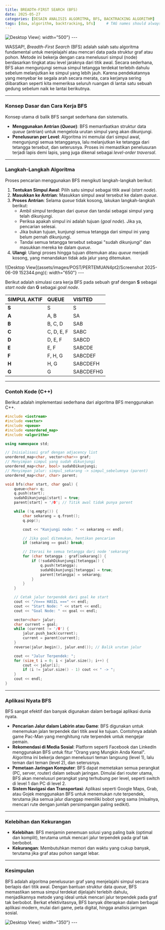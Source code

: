 ```yaml
---
title: BREADTH-FIRST SEARCH (BFS)
date: 2025-05-27
categories: [DESAIN ANALISIS ALGORITMA, BFS, BACKTRACKING ALGORITHM]
tags: [daa, algorithm, backtracking, bfs]     # TAG names should always be lowercase
---
```


![Desktop View](https://i.ytimg.com/vi/oDqjPvD54Ss/maxresdefault.jpg){: width="500"}
_---_

WASSAP!, *Breadth-First Search* (BFS) adalah salah satu algoritma fundamental untuk menjelajahi atau mencari data pada struktur graf atau pohon. Metode ini bekerja dengan cara menelusuri simpul (node) berdasarkan tingkat atau level jaraknya dari titik awal. Secara sederhana, BFS akan mengunjungi semua simpul tetangga terdekat terlebih dahulu sebelum melanjutkan ke simpul yang lebih jauh. Karena pendekatannya yang menyebar ke segala arah secara merata, cara kerjanya sering diibaratkan seperti kita memeriksa seluruh ruangan di lantai satu sebuah gedung sebelum naik ke lantai berikutnya.

***

### Konsep Dasar dan Cara Kerja BFS

Konsep utama di balik BFS sangat sederhana dan sistematis.

* **Menggunakan Antrian (*Queue*)**: BFS memanfaatkan struktur data *queue* (antrian) untuk mengelola urutan simpul yang akan dikunjungi.
* **Penelusuran per Level**: Algoritma ini memulai dari simpul awal, mengunjungi semua tetangganya, lalu melanjutkan ke tetangga dari tetangga tersebut, dan seterusnya. Proses ini memastikan penelusuran terjadi lapis demi lapis, yang juga dikenal sebagai *level-order traversal*.

***

### Langkah-Langkah Algoritma

Proses pencarian menggunakan BFS mengikuti langkah-langkah berikut:
1.  **Tentukan Simpul Awal**: Pilih satu simpul sebagai titik awal (*start node*).
2.  **Masukkan ke Antrian**: Masukkan simpul awal tersebut ke dalam *queue*.
3.  **Proses Antrian**: Selama *queue* tidak kosong, lakukan langkah-langkah berikut:
    * Ambil simpul terdepan dari *queue* dan tandai sebagai simpul yang telah dikunjungi.
    * Periksa apakah simpul ini adalah tujuan (*goal node*). Jika ya, pencarian selesai.
    * Jika bukan tujuan, kunjungi semua tetangga dari simpul ini yang belum pernah dikunjungi.
    * Tandai semua tetangga tersebut sebagai "sudah dikunjungi" dan masukkan mereka ke dalam *queue*.
4.  **Ulangi**: Ulangi proses hingga tujuan ditemukan atau *queue* menjadi kosong, yang menandakan tidak ada jalur yang ditemukan.


![Desktop View](assets/images/POST/PERTEMUAN4pt2/Screenshot 2025-06-09 152344.png){: width="650"}
_---_


Berikut adalah simulasi cara kerja BFS pada sebuah graf dengan **S** sebagai *start node* dan **G** sebagai *goal node*.

| SIMPUL AKTIF | QUEUE | VISITED |
| :--- | :--- | :--- |
| **S** | S | S |
| **A** | A, B | SA |
| **B** | B, C, D | SAB |
| **C** | C, D, E, F | SABC |
| **D** | D, E, F | SABCD |
| **E** | E, F | SABCDE |
| **F** | F, H, G | SABCDEF |
| **H** | H, G | SABCDEFH |
| **G** | G | SABCDEFHG |

***

### Contoh Kode (C++)

Berikut adalah implementasi sederhana dari algoritma BFS menggunakan C++.

```cpp
#include <iostream>
#include <vector>
#include <queue>
#include <unordered_map>
#include <algorithm>

using namespace std;

// Inisialisasi graf dengan adjacency list
unordered_map<char, vector<char>> graf;
// Menyimpan simpul yang sudah dikunjungi
unordered_map<char, bool> sudahDikunjungi;
// Menyimpan jalur: simpul_sekarang -> simpul_sebelumnya (parent)
unordered_map<char, char> parent;

void bfs(char start, char goal) {
    queue<char> q;
    q.push(start);
    sudahDikunjungi[start] = true;
    parent[start] = '/0'; // Titik awal tidak punya parent

    while (!q.empty()) {
        char sekarang = q.front();
        q.pop();

        cout << "Kunjungi node: " << sekarang << endl;

        // Jika goal ditemukan, hentikan pencarian
        if (sekarang == goal) break;

        // Iterasi ke semua tetangga dari node 'sekarang'
        for (char tetangga : graf[sekarang]) {
            if (!sudahDikunjungi[tetangga]) {
                q.push(tetangga);
                sudahDikunjungi[tetangga] = true;
                parent[tetangga] = sekarang;
            }
        }
    }

    // Cetak jalur terpendek dari goal ke start
    cout << "/n=== HASIL ===" << endl;
    cout << "Start Node: " << start << endl;
    cout << "Goal Node: " << goal << endl;

    vector<char> jalur;
    char current = goal;
    while (current != '/0') {
        jalur.push_back(current);
        current = parent[current];
    }
    reverse(jalur.begin(), jalur.end()); // Balik urutan jalur

    cout << "Jalur Terpendek: ";
    for (size_t i = 0; i < jalur.size(); i++) {
        cout << jalur[i];
        if (i != jalur.size() - 1) cout << " -> ";
    }
    cout << endl;
}
```

***

### Aplikasi Nyata BFS

BFS sangat efektif dan banyak digunakan dalam berbagai aplikasi dunia nyata.

* **Pencarian Jalur dalam Labirin atau Game**: BFS digunakan untuk menemukan jalan terpendek dari titik awal ke tujuan. Contohnya adalah game Pac-Man yang menghitung rute terpendek untuk mengejar pemain.
* **Rekomendasi di Media Sosial**: Platform seperti Facebook dan LinkedIn menggunakan BFS untuk fitur "Orang yang Mungkin Anda Kenal". Algoritma ini bekerja dengan menelusuri teman langsung (level 1), lalu teman dari teman (level 2), dan seterusnya.
* **Pemetaan Jaringan Komputer**: BFS dapat memetakan semua perangkat (PC, server, router) dalam sebuah jaringan. Dimulai dari router utama, BFS akan menelusuri perangkat yang terhubung per level, seperti switch di level 1 dan PC di level 2.
* **Sistem Navigasi dan Transportasi**: Aplikasi seperti Google Maps, Grab, atau Gojek menggunakan BFS untuk menemukan rute terpendek, terutama jika semua jalur dianggap memiliki bobot yang sama (misalnya, mencari rute dengan jumlah persimpangan paling sedikit).

***

### Kelebihan dan Kekurangan

* **Kelebihan**: BFS menjamin penemuan solusi yang paling baik (optimal dan komplit), terutama untuk mencari jalur terpendek pada graf tak berbobot.
* **Kekurangan**: Membutuhkan memori dan waktu yang cukup banyak, terutama jika graf atau pohon sangat lebar.

***

### Kesimpulan

BFS adalah algoritma penelusuran graf yang menjelajahi simpul secara berlapis dari titik awal. Dengan bantuan struktur data *queue*, BFS memastikan semua simpul terdekat dijelajahi terlebih dahulu, menjadikannya metode yang ideal untuk mencari jalur terpendek pada graf tak berbobot. Berkat efektivitasnya, BFS banyak diterapkan dalam berbagai aplikasi modern, mulai dari game, peta digital, hingga analisis jaringan sosial.

![Desktop View](https://encrypted-tbn0.gstatic.com/images?q=tbn:ANd9GcTttgR1killt0xv2UYUV1Gkc9eU4_eSviJYmA&s){: width="350"}
_---_
